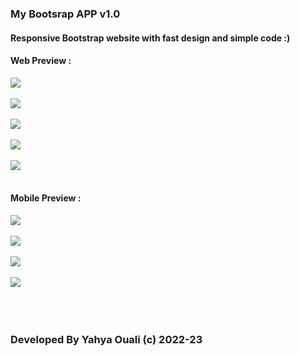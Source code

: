 <h3>My Bootsrap APP v1.0</h3>
<h4>Responsive Bootstrap website with fast design and simple code :) </h4>
<h4>Web Preview :</h4>



<img src="https://raw.githubusercontent.com/marshmelloyahya/bootstrap-App/main/cloud/readmepics/screenshot1.JPG"/>
<br></br>
<img src="https://raw.githubusercontent.com/marshmelloyahya/bootstrap-App/main/cloud/readmepics/screenshot2.JPG"/>
<br></br>
<img src="https://raw.githubusercontent.com/marshmelloyahya/bootstrap-App/main/cloud/readmepics/screenshot3.JPG"/>
<br></br>
<img src="https://raw.githubusercontent.com/marshmelloyahya/bootstrap-App/main/cloud/readmepics/screenshot4.JPG"/>
<br></br>
<img src="https://raw.githubusercontent.com/marshmelloyahya/bootstrap-App/main/cloud/readmepics/screenshot5.JPG"/>
<br></br>
<h4>Mobile Preview :</h4>
<img src="https://raw.githubusercontent.com/marshmelloyahya/bootstrap-App/main/cloud/readmepics/screenshot6.JPG"/>
<br></br>
<img src="https://raw.githubusercontent.com/marshmelloyahya/bootstrap-App/main/cloud/readmepics/screenshot7.JPG"/>
<br></br>
<img src="https://raw.githubusercontent.com/marshmelloyahya/bootstrap-App/main/cloud/readmepics/screenshot8.JPG"/>
<br></br>
<img src="https://raw.githubusercontent.com/marshmelloyahya/bootstrap-App/main/cloud/readmepics/screenshot9.JPG"/>
<br></br>
<br></br>
<h3>Developed By Yahya Ouali (c) 2022-23</h3>
